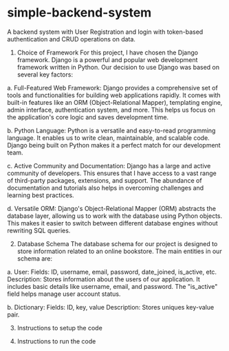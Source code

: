 # simple-backend-system
A backend system with User Registration and login with token-based authentication and CRUD operations on data.

1. Choice of Framework
For this project, I have chosen the Django framework. Django is a powerful and popular web development framework written in Python. Our decision to use Django was based on several key factors:

a. Full-Featured Web Framework:
Django provides a comprehensive set of tools and functionalities for building web applications rapidly. It comes with built-in features like an ORM (Object-Relational Mapper), templating engine, admin interface, authentication system, and more. This helps us focus on the application's core logic and saves development time.

b. Python Language:
Python is a versatile and easy-to-read programming language. It enables us to write clean, maintainable, and scalable code. Django being built on Python makes it a perfect match for our development team.

c. Active Community and Documentation:
Django has a large and active community of developers. This ensures that I have access to a vast range of third-party packages, extensions, and support. The abundance of documentation and tutorials also helps in overcoming challenges and learning best practices.

d. Versatile ORM:
Django's Object-Relational Mapper (ORM) abstracts the database layer, allowing us to work with the database using Python objects. This makes it easier to switch between different database engines without rewriting SQL queries.


2. Database Schema
The database schema for our project is designed to store information related to an online bookstore. The main entities in our schema are:

a. User:
    Fields: ID, username, email, password, date_joined, is_active, etc.
    Description: Stores information about the users of our application. It includes basic details like username, email, and password. The "is_active" field helps manage user         account status.

b. Dictionary:
    Fields: ID, key, value
    Description: Stores uniques key-value pair.

3. Instructions to setup the code

4. Instructions to run the code
